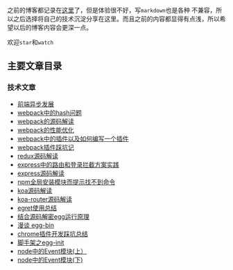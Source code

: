 之前的博客都记录在[这里](https://my.oschina.net/sunshinewyf/blog)了，但是体验很不好，写`markdown`也是各种
不兼容，所以之后选择将自己的技术沉淀分享在这里。而且之前的内容都显得有点浅，所以希望以后的博客内容会更深一点。

欢迎`star`和`watch`

## 主要文章目录

### 技术文章
- [前端异步发展](https://github.com/SunShinewyf/issue-blog/issues/1)
- [webpack中的hash问题](https://github.com/SunShinewyf/webpack-demo/issues/2)
- [webpack的源码解读](https://github.com/SunShinewyf/webpack-demo/issues/3)
- [webpack的性能优化](https://github.com/SunShinewyf/webpack-demo/issues/5)
- [webpack中的插件以及如何编写一个插件](https://github.com/SunShinewyf/webpack-demo/issues/4)
- [webpack插件踩坑记](https://github.com/SunShinewyf/webpack-demo/issues/6)
- [redux源码解读](https://github.com/SunShinewyf/issue-blog/issues/2)
- [express中的路由和登录拦截方案实践](https://github.com/SunShinewyf/issue-blog/issues/19)
- [express源码解读](https://github.com/SunShinewyf/issue-blog/issues/20)
- [npm全局安装模块而提示找不到命令](https://github.com/SunShinewyf/issue-blog/issues/22)
- [koa源码解读](https://github.com/SunShinewyf/issue-blog/issues/23)
- [koa-router源码解读](https://github.com/SunShinewyf/issue-blog/issues/24)
- [egret使用总结](https://github.com/SunShinewyf/issue-blog/issues/27)
- [结合源码解密egg运行原理](https://github.com/SunShinewyf/issue-blog/issues/30)
- [漫谈 egg-bin](https://github.com/SunShinewyf/issue-blog/issues/31)
- [chrome插件开发踩坑总结](https://github.com/SunShinewyf/issue-blog/issues/32)
- [脚手架之egg-init](https://github.com/SunShinewyf/issue-blog/issues/33)
- [node中的Event模块(上）](https://github.com/SunShinewyf/issue-blog/issues/34)
- [node中的Event模块(下)](https://github.com/SunShinewyf/issue-blog/issues/35)



